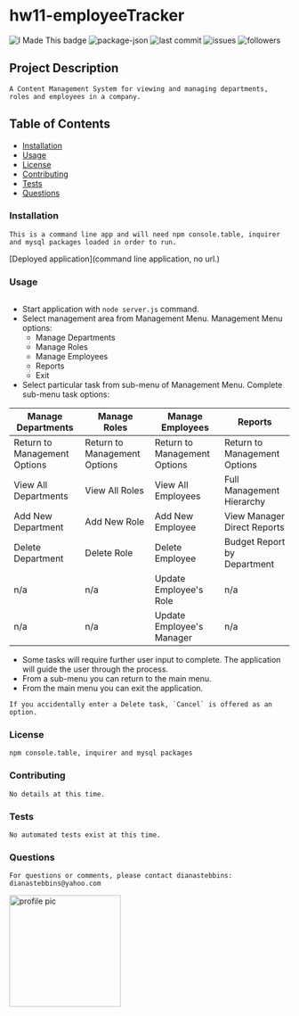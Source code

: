 # hw11-employeeTracker
    
<img src="https://img.shields.io/badge/Look-I made this!-purple" alt="I Made This badge"></img>
<img src="https://img.shields.io/github/package-json/v/dianastebbins/hw11-employeeTracker" alt="package-json">
<img src="https://img.shields.io/github/last-commit/dianastebbins/hw11-employeeTracker" alt="last commit">
<img src="https://img.shields.io/github/issues-raw/dianastebbins/hw11-employeeTracker" alt="issues">
<img src="https://img.shields.io/github/followers/dianastebbins?label=Follow" alt="followers">

## Project Description
```
A Content Management System for viewing and managing departments, roles and employees in a company.
```

## Table of Contents
* [Installation](#installation)
* [Usage](#usage)
* [License](#license)
* [Contributing](#contributing)
* [Tests](#tests)
* [Questions](#questions)

### Installation
```
This is a command line app and will need npm console.table, inquirer and mysql packages loaded in order to run.
```
[Deployed application](command line application, no url.)

### Usage
```
```
* Start application with `node server.js` command. 
* Select management area from Management Menu. Management Menu options:
    * Manage Departments
    * Manage Roles
    * Manage Employees
    * Reports
    * Exit
* Select particular task from sub-menu of Management Menu. Complete sub-menu task options:

Manage Departments | Manage Roles | Manage Employees | Reports
--- | --- | --- | ---
Return to Management Options | Return to Management Options | Return to Management Options | Return to Management Options
View All Departments | View All Roles | View All Employees | Full Management Hierarchy
Add New Department | Add New Role | Add New Employee | View Manager Direct Reports
Delete Department | Delete Role | Delete Employee | Budget Report by Department
n/a | n/a | Update Employee's Role | n/a
n/a | n/a | Update Employee's Manager | n/a

* Some tasks will require further user input to complete. The application will guide the user through the process.
* From a sub-menu you can return to the main menu. 
* From the main menu you can exit the application. 
```
If you accidentally enter a Delete task, `Cancel` is offered as an option.
```

### License
```
npm console.table, inquirer and mysql packages
```

### Contributing
```
No details at this time.
```

### Tests
```
No automated tests exist at this time.
```

### Questions
```
For questions or comments, please contact dianastebbins:
dianastebbins@yahoo.com
```
<img src="https://avatars2.githubusercontent.com/u/60168608?v=4" alt="profile pic" width="200px" height="200px">